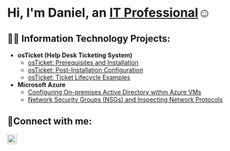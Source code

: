 <h1>Hi, I'm Daniel, an <a href="https://linkedin.com/in/daniel-acevedo-927a0833b">IT Professional</a>☺</h1>

<h2>👨‍💻 Information Technology Projects:</h2>

- <b>osTicket (Help Desk Ticketing System)</b>
  - [osTicket: Prerequisites and Installation](https://github.com/da227977/osticket-prereqs)
  - [osTicket: Post-Installation Configuration](https://github.com/da227977/post-install-config)
  - [osTicket: Ticket Lifecycle Examples](https://github.com/da227977/ticket-lifecycle)
- <b>Microsoft Azure</b>
  - [Configuring On-premises Active Directory within Azure VMs](https://github.com/da227977/configure-ad)
  - [Network Security Groups (NSGs) and Inspecting Network Protocols](https://github.com/da227977/azure-network-protocols)

<h2>🤳Connect with me:</h2>

 
[<img align="left" alt="Daniel | LinkedIn" width="22px" src="https://cdn.jsdelivr.net/npm/simple-icons@v3/icons/linkedin.svg" />][linkedin]
 
[linkedin]: https://linkedin.com/in/daniel-acevedo-927a0833b
